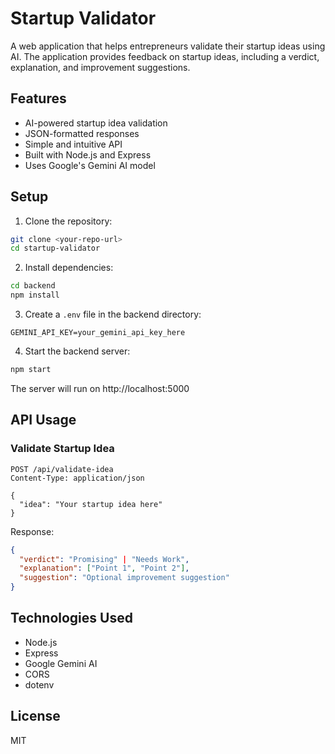 # Startup Validator

A web application that helps entrepreneurs validate their startup ideas using AI. The application provides feedback on startup ideas, including a verdict, explanation, and improvement suggestions.

## Features

- AI-powered startup idea validation
- JSON-formatted responses
- Simple and intuitive API
- Built with Node.js and Express
- Uses Google's Gemini AI model

## Setup

1. Clone the repository:
```bash
git clone <your-repo-url>
cd startup-validator
```

2. Install dependencies:
```bash
cd backend
npm install
```

3. Create a `.env` file in the backend directory:
```
GEMINI_API_KEY=your_gemini_api_key_here
```

4. Start the backend server:
```bash
npm start
```

The server will run on http://localhost:5000

## API Usage

### Validate Startup Idea

```http
POST /api/validate-idea
Content-Type: application/json

{
  "idea": "Your startup idea here"
}
```

Response:
```json
{
  "verdict": "Promising" | "Needs Work",
  "explanation": ["Point 1", "Point 2"],
  "suggestion": "Optional improvement suggestion"
}
```

## Technologies Used

- Node.js
- Express
- Google Gemini AI
- CORS
- dotenv

## License

MIT 